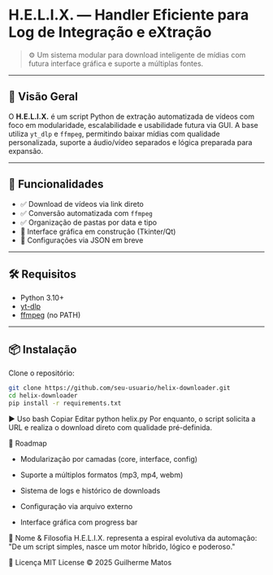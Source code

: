 # H.E.L.I.X. — Handler Eficiente para Log de Integração e eXtração

> ⚙️ Um sistema modular para download inteligente de mídias com futura interface gráfica e suporte a múltiplas fontes.

---

## 📌 Visão Geral

O **H.E.L.I.X.** é um script Python de extração automatizada de vídeos com foco em modularidade, escalabilidade e usabilidade futura via GUI. A base utiliza `yt_dlp` e `ffmpeg`, permitindo baixar mídias com qualidade personalizada, suporte a áudio/vídeo separados e lógica preparada para expansão.

---

## 🚀 Funcionalidades

- ✅ Download de vídeos via link direto
- ✅ Conversão automatizada com `ffmpeg`
- ✅ Organização de pastas por data e tipo
- 🚧 Interface gráfica em construção (Tkinter/Qt)
- 🚧 Configurações via JSON em breve

---

## 🛠️ Requisitos

- Python 3.10+
- [yt-dlp](https://github.com/yt-dlp/yt-dlp)
- [ffmpeg](https://ffmpeg.org/) (no PATH)

---

## 📦 Instalação

Clone o repositório:

```bash
git clone https://github.com/seu-usuario/helix-downloader.git
cd helix-downloader
pip install -r requirements.txt
```
▶️ Uso
bash
Copiar
Editar
python helix.py
Por enquanto, o script solicita a URL e realiza o download direto com qualidade pré-definida.

🧭 Roadmap
- Modularização por camadas (core, interface, config)

- Suporte a múltiplos formatos (mp3, mp4, webm)

- Sistema de logs e histórico de downloads

- Configuração via arquivo externo

- Interface gráfica com progress bar

🧠 Nome & Filosofia
H.E.L.I.X. representa a espiral evolutiva da automação:
"De um script simples, nasce um motor híbrido, lógico e poderoso."

📄 Licença
MIT License © 2025 Guilherme Matos
